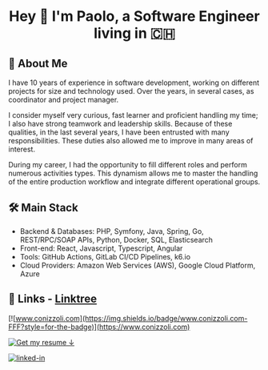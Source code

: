 <h1 align="center"> Hey 👋 I'm Paolo, a Software Engineer living in 🇨🇭<br/></h1> 

## 🚀 About Me

I have 10 years of experience in software development, working on different projects for size and technology used. Over the years, in several cases, as coordinator and project manager.

I consider myself very curious, fast learner and proficient handling my time; I also have strong teamwork and leadership skills. Because of these qualities, in the last several years, I have been entrusted with many responsibilities. These duties also allowed me to improve in many areas of interest.

During my career, I had the opportunity to fill different roles and perform numerous activities types. This dynamism allows me to master the handling of the entire production workflow and integrate different operational groups.

## 🛠️ Main Stack
* Backend & Databases: PHP, Symfony, Java, Spring, Go, REST/RPC/SOAP APIs, Python, Docker, SQL, Elasticsearch
* Front-end: React, Javascript, Typescript, Angular
* Tools: GitHub Actions, GitLab CI/CD Pipelines, k6.io
* Cloud Providers: Amazon Web Services (AWS), Google Cloud Platform, Azure

## 🔗 Links  - [Linktree](https://linktr.ee/paolo.conizzoli)
[![www.conizzoli.com](https://img.shields.io/badge/www.conizzoli.com-FFF?style=for-the-badge)](https://www.conizzoli.com)

[![Get my resume ↓](https://img.shields.io/badge/Get%20my%20resume%20↓-FFF?style=for-the-badge)](https://www.conizzoli.com/resume/view)

[![linked-in](https://img.shields.io/badge/Linked_In-0077B5?style=for-the-badge&logo=LinkedIn&logoColor=white)](https://www.linkedin.com/in/paolo-conizzoli)
